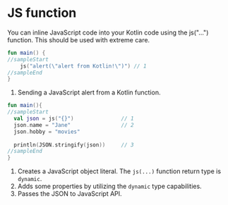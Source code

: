 # JS function

You can inline JavaScript code into your Kotlin code using the js("…") function.
This should be used with extreme care.


```kotlin
fun main() {
//sampleStart
    js("alert(\"alert from Kotlin!\")") // 1
//sampleEnd    
}
```

1. Sending a JavaScript alert from a Kotlin function. 

```kotlin
fun main(){
//sampleStart
  val json = js("{}")               // 1
  json.name = "Jane"                // 2
  json.hobby = "movies"
  
  println(JSON.stringify(json))     // 3
//sampleEnd
}
```

1. Creates a JavaScript object literal. The `js(...)` function return type is `dynamic`.
2. Adds some properties by utilizing the `dynamic` type capabilities.
3. Passes the JSON to JavaScript API.
